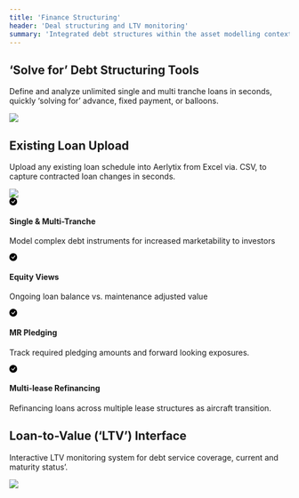 ```yaml
---
title: 'Finance Structuring'
header: 'Deal structuring and LTV monitoring'
summary: 'Integrated debt structures within the asset modelling context for maximized equity returns'
---
```


<!-- Start marketing section -->
<article class="px-5 py-5 mb-5">
  <div class="container">
    <div class="row gx-lg-5" data-cues="slideInUp">
      <div class="col-md-5">
        <h2 class="fw-bold mb-5">‘Solve for’ Debt Structuring Tools</h2>
        <p>Define and analyze unlimited single and multi tranche loans in seconds, quickly ‘solving for’ advance, fixed payment, or balloons.</p>
      </div>
      <div class="col-md-7">
        <img class="card image__feature" src="/images/products/finance-structuring/loan-define-it.png" />
      </div>
    </div>
  </div>
</article>

<article class="px-5 py-5">
  <div class="container">
    <div class="row gx-lg-5" data-cues="slideInUp">
      <div class="col-md-5">
        <h2 class="fw-bold mb-5">Existing Loan Upload </h2>
        <p>Upload any existing loan schedule into Aerlytix from Excel via. CSV, to capture contracted loan changes in seconds.</p>
      </div>
      <div class="col-md-7">
        <img class="card image__feature" src="/images/products/finance-structuring/upload-loan.png" />
      </div>
    </div>
  </div>
</article>

<article class="px-5 py-5 mb-5">
<div class="container">
<div class="row g-4 py-5 row-cols-1 row-cols-lg-4" data-cues="slideInUp">
      <div class="feature col">
        <div class="feature-icon">
          <svg class="icon__check--success" xmlns="http://www.w3.org/2000/svg" width="1em" height="1em" fill="inherit" viewBox="0 0 16 16">
  <path d="M16 8A8 8 0 1 1 0 8a8 8 0 0 1 16 0zm-3.97-3.03a.75.75 0 0 0-1.08.022L7.477 9.417 5.384 7.323a.75.75 0 0 0-1.06 1.06L6.97 11.03a.75.75 0 0 0 1.079-.02l3.992-4.99a.75.75 0 0 0-.01-1.05z"></path>
</svg>
        </div>
        <h4>Single & Multi-Tranche</h4>
        <p>Model complex debt instruments for increased marketability to investors</p>
      </div>
      <div class="feature col">
        <div class="feature-icon">
          <svg class="icon__check--success" xmlns="http://www.w3.org/2000/svg" width="1em" height="1em" fill="inherit" viewBox="0 0 16 16">
  <path d="M16 8A8 8 0 1 1 0 8a8 8 0 0 1 16 0zm-3.97-3.03a.75.75 0 0 0-1.08.022L7.477 9.417 5.384 7.323a.75.75 0 0 0-1.06 1.06L6.97 11.03a.75.75 0 0 0 1.079-.02l3.992-4.99a.75.75 0 0 0-.01-1.05z"></path>
</svg>
        </div>
        <h4>Equity Views</h4>
        <p>Ongoing loan balance vs. maintenance adjusted value</p>
      </div>
      <div class="feature col">
        <div class="feature-icon">
          <svg class="icon__check--success" xmlns="http://www.w3.org/2000/svg" width="1em" height="1em" fill="inherit" viewBox="0 0 16 16">
  <path d="M16 8A8 8 0 1 1 0 8a8 8 0 0 1 16 0zm-3.97-3.03a.75.75 0 0 0-1.08.022L7.477 9.417 5.384 7.323a.75.75 0 0 0-1.06 1.06L6.97 11.03a.75.75 0 0 0 1.079-.02l3.992-4.99a.75.75 0 0 0-.01-1.05z"></path>
</svg>
        </div>
        <h4>MR Pledging</h4>
        <p>Track required pledging amounts and forward looking exposures.</p>
      </div>
      <div class="feature col">
        <div class="feature-icon">
          <svg class="icon__check--success" xmlns="http://www.w3.org/2000/svg" width="1em" height="1em" fill="inherit" viewBox="0 0 16 16">
  <path d="M16 8A8 8 0 1 1 0 8a8 8 0 0 1 16 0zm-3.97-3.03a.75.75 0 0 0-1.08.022L7.477 9.417 5.384 7.323a.75.75 0 0 0-1.06 1.06L6.97 11.03a.75.75 0 0 0 1.079-.02l3.992-4.99a.75.75 0 0 0-.01-1.05z"></path>
</svg>
        </div>
        <h4>Multi-lease Refinancing</h4>
        <p>Refinancing loans across multiple lease structures as aircraft transition.</p>
      </div>
    </div>
</div>
</article>

<article class="px-5 py-5">
  <div class="container">
    <div class="row gx-lg-5" data-cues="slideInUp">
      <div class="col-md-5">
        <h2 class="fw-bold mb-5">Loan-to-Value (‘LTV’) Interface</h2>
        <p>Interactive LTV monitoring system for debt service coverage, current and maturity status’.</p>
      </div>
      <div class="col-md-7">
        <img class="card image__feature" src="/images/products/finance-structuring/ltv.png" />
      </div>
    </div>
  </div>
</article>




